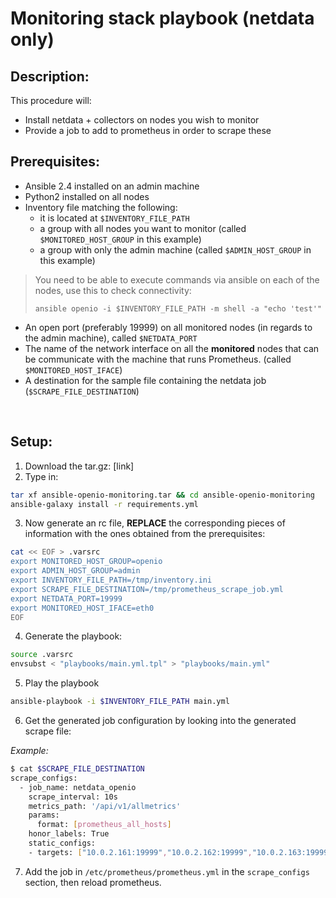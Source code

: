 Monitoring stack playbook (netdata only)
===

Description:
---

This procedure will:
- Install netdata + collectors on nodes you wish to monitor
- Provide a job to add to prometheus in order to scrape these

Prerequisites:
---

- Ansible 2.4 installed on an admin machine
- Python2 installed on all nodes
- Inventory file matching the following:
    - it is located at `$INVENTORY_FILE_PATH`
    - a group with all nodes you want to monitor (called `$MONITORED_HOST_GROUP` in this example)
    - a group with only the admin machine (called `$ADMIN_HOST_GROUP` in this example)
> You need to be able to execute commands via ansible on each of the nodes, use this to check connectivity:
>
> `ansible openio -i $INVENTORY_FILE_PATH -m shell -a "echo 'test'"`
- An open port (preferably 19999) on all monitored nodes (in regards to the admin machine), called `$NETDATA_PORT`
- The name of the network interface on all the **monitored** nodes that can be communicate with the machine that runs Prometheus. (called `$MONITORED_HOST_IFACE`)
- A destination for the sample file containing the netdata job (`$SCRAPE_FILE_DESTINATION`)

<p style="page-break-after: always;">&nbsp;</p>

Setup:
---

1. Download the tar.gz: [link]
2. Type in:
```sh
tar xf ansible-openio-monitoring.tar && cd ansible-openio-monitoring
ansible-galaxy install -r requirements.yml
```

3. Now generate an rc file, **REPLACE** the corresponding pieces of information with the ones obtained from the prerequisites:
```sh
cat << EOF > .varsrc
export MONITORED_HOST_GROUP=openio
export ADMIN_HOST_GROUP=admin
export INVENTORY_FILE_PATH=/tmp/inventory.ini
export SCRAPE_FILE_DESTINATION=/tmp/prometheus_scrape_job.yml
export NETDATA_PORT=19999
export MONITORED_HOST_IFACE=eth0
EOF
```

4. Generate the playbook:
```sh
source .varsrc
envsubst < "playbooks/main.yml.tpl" > "playbooks/main.yml"
```

5. Play the playbook

```sh
ansible-playbook -i $INVENTORY_FILE_PATH main.yml
```

6. Get the generated job configuration by looking into the generated scrape file:

*Example:*
```sh
$ cat $SCRAPE_FILE_DESTINATION
scrape_configs:
  - job_name: netdata_openio
    scrape_interval: 10s
    metrics_path: '/api/v1/allmetrics'
    params:
      format: [prometheus_all_hosts]
    honor_labels: True
    static_configs:
    - targets: ["10.0.2.161:19999","10.0.2.162:19999","10.0.2.163:19999"]
```

7. Add the job in `/etc/prometheus/prometheus.yml` in the `scrape_configs` section, then reload prometheus.
